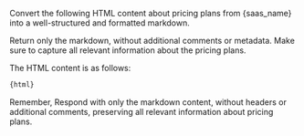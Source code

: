 Convert the following HTML content about pricing plans from {saas_name} into a well-structured and formatted markdown.

Return only the markdown, without additional comments or metadata. Make sure to capture all relevant information about the pricing plans.

The HTML content is as follows:

```html
{html}
```

Remember, Respond with only the markdown content, without headers or additional comments, preserving all relevant information about pricing plans.

